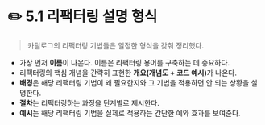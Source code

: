 # ✏️ 5.1 리팩터링 설명 형식

> 카탈로그의 리팩터링 기법들은 일정한 형식을 갖춰 정리했다.

* 가장 먼저 **이름**이 나온다. 이름은 리팩터링 용어를 구축하는 데 중요하다.
* 리팩터링의 핵심 개념을 간략히 표현한 **개요(개념도 + 코드 예시)**&#xAC00; 나온다.
* **배경**은 해당 리팩터링 기법이 왜 필요한지와 그 기법을 적용하면 안 되는 상황을 설명한다.
* **절차**는 리팩터링하는 과정을 단계별로 제시한다.
* **예시**는 해당 리팩터링 기법을 실제로 적용하는 간단한 예와 효과를 보여준다.
